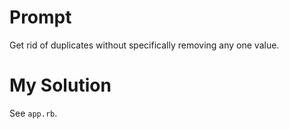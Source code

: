 # Prompt

Get rid of duplicates without specifically removing any one value.

# My Solution

See `app.rb`.
